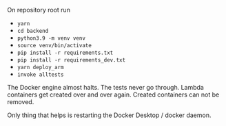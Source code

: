 On repository root run
- `yarn`
- `cd backend`
- `python3.9 -m venv venv`
- `source venv/bin/activate`
- `pip install -r requirements.txt`
- `pip install -r requirements_dev.txt`
- `yarn deploy_arm`
- `invoke alltests`

The Docker engine almost halts. The tests never go through. Lambda containers
get created over and over again. Created containers can not be removed.

Only thing that helps is restarting the Docker Desktop / docker daemon.
